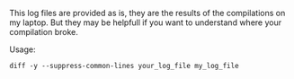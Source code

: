 This log files are provided as is, they are the results of the compilations on my laptop.
But they may be helpfull if you want to understand where your compilation broke.

Usage:

    diff -y --suppress-common-lines your_log_file my_log_file
